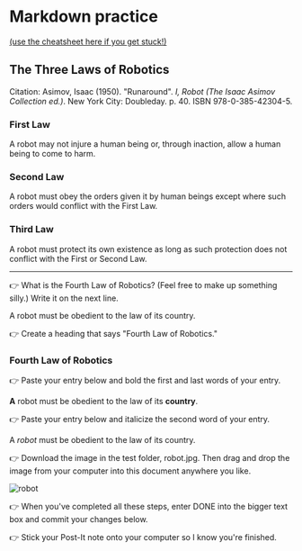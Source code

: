 # Markdown practice 

[(use the cheatsheet here if you get stuck!)](https://www.markdownguide.org/cheat-sheet/)

## The Three Laws of Robotics
Citation: Asimov, Isaac (1950). "Runaround". *I, Robot (The Isaac Asimov Collection ed.)*. New York City: Doubleday. p. 40. ISBN 978-0-385-42304-5.

### First Law
A robot may not injure a human being or, through inaction, allow a human being to come to harm.

### Second Law
A robot must obey the orders given it by human beings except where such orders would conflict with the First Law.

### Third Law
A robot must protect its own existence as long as such protection does not conflict with the First or Second Law.

___

👉 What is the Fourth Law of Robotics? (Feel free to make up something silly.) Write it on the next line.

A robot must be obedient to the law of its country.

👉 Create a heading that says "Fourth Law of Robotics."

### Fourth Law of Robotics

👉 Paste your entry below and bold the first and last words of your entry.

**A** robot must be obedient to the law of its **country**.

👉 Paste your entry below and italicize the second word of your entry.

A *robot* must be obedient to the law of its country.

👉 Download the image in the test folder, robot.jpg. Then drag and drop the image from your computer into this document anywhere you like.

![robot](https://user-images.githubusercontent.com/111812965/189772031-704a2b23-db0f-4b1e-9f45-31bb41c3914e.jpg)

👉 When you've completed all these steps, enter DONE into the bigger text box and commit your changes below.

👉 Stick your Post-It note onto your computer so I know you're finished.
